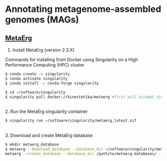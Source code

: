 # Annotating metagenome-assembled genomes (MAGs)

## [MetaErg](https://github.com/kinestetika/MetaErg)

1. Install MetaErg (version 2.3.X)

Commands for installing from Docker using Singularity on a High Performance Computing (HPC) cluster

```bash
$ conda create -n singularity 
$ conda activate singularity
$ conda install -c conda-forge singularity

$ cd ~/software/singularity
$ singularity pull docker://kinestetika/metaerg #first pull attempt did not create the metaerg_latest.sif file - used 'singularity cache clean' and re-ran pull command 
```

\
2. Run the MetaErg singularity container

```bash
$ singularity run ~/software/singularity/metaerg_latest.sif
```

\
3. Download and create MetaErg database

```bash
$ mkdir metaerg_database
$ metaerg --download_database --database_dir ~/software/singularity/metaerg_database/
metaerg --create_database --database_dir /path/to/metaerg-databases/ --gtdbtk_dir /path/to/gtdbtk-database/ [--tasks [PVEBRC]]
```
